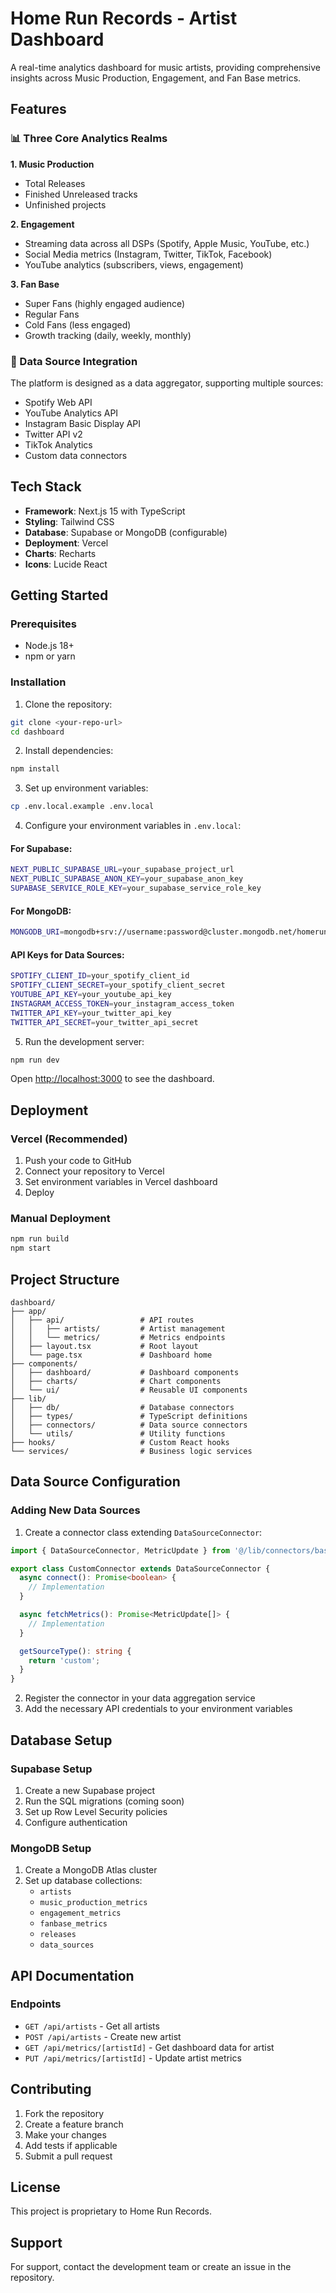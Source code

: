 # Home Run Records - Artist Dashboard

A real-time analytics dashboard for music artists, providing comprehensive insights across Music Production, Engagement, and Fan Base metrics.

## Features

### 📊 Three Core Analytics Realms

**1. Music Production**
- Total Releases
- Finished Unreleased tracks
- Unfinished projects

**2. Engagement**
- Streaming data across all DSPs (Spotify, Apple Music, YouTube, etc.)
- Social Media metrics (Instagram, Twitter, TikTok, Facebook)
- YouTube analytics (subscribers, views, engagement)

**3. Fan Base**
- Super Fans (highly engaged audience)
- Regular Fans
- Cold Fans (less engaged)
- Growth tracking (daily, weekly, monthly)

### 🔌 Data Source Integration

The platform is designed as a data aggregator, supporting multiple sources:
- Spotify Web API
- YouTube Analytics API
- Instagram Basic Display API
- Twitter API v2
- TikTok Analytics
- Custom data connectors

## Tech Stack

- **Framework**: Next.js 15 with TypeScript
- **Styling**: Tailwind CSS
- **Database**: Supabase or MongoDB (configurable)
- **Deployment**: Vercel
- **Charts**: Recharts
- **Icons**: Lucide React

## Getting Started

### Prerequisites

- Node.js 18+
- npm or yarn

### Installation

1. Clone the repository:
```bash
git clone <your-repo-url>
cd dashboard
```

2. Install dependencies:
```bash
npm install
```

3. Set up environment variables:
```bash
cp .env.local.example .env.local
```

4. Configure your environment variables in `.env.local`:

#### For Supabase:
```bash
NEXT_PUBLIC_SUPABASE_URL=your_supabase_project_url
NEXT_PUBLIC_SUPABASE_ANON_KEY=your_supabase_anon_key
SUPABASE_SERVICE_ROLE_KEY=your_supabase_service_role_key
```

#### For MongoDB:
```bash
MONGODB_URI=mongodb+srv://username:password@cluster.mongodb.net/homerun-dashboard
```

#### API Keys for Data Sources:
```bash
SPOTIFY_CLIENT_ID=your_spotify_client_id
SPOTIFY_CLIENT_SECRET=your_spotify_client_secret
YOUTUBE_API_KEY=your_youtube_api_key
INSTAGRAM_ACCESS_TOKEN=your_instagram_access_token
TWITTER_API_KEY=your_twitter_api_key
TWITTER_API_SECRET=your_twitter_api_secret
```

5. Run the development server:
```bash
npm run dev
```

Open [http://localhost:3000](http://localhost:3000) to see the dashboard.

## Deployment

### Vercel (Recommended)

1. Push your code to GitHub
2. Connect your repository to Vercel
3. Set environment variables in Vercel dashboard
4. Deploy

### Manual Deployment

```bash
npm run build
npm start
```

## Project Structure

```
dashboard/
├── app/
│   ├── api/                 # API routes
│   │   ├── artists/         # Artist management
│   │   └── metrics/         # Metrics endpoints
│   ├── layout.tsx           # Root layout
│   └── page.tsx             # Dashboard home
├── components/
│   ├── dashboard/           # Dashboard components
│   ├── charts/              # Chart components
│   └── ui/                  # Reusable UI components
├── lib/
│   ├── db/                  # Database connectors
│   ├── types/               # TypeScript definitions
│   ├── connectors/          # Data source connectors
│   └── utils/               # Utility functions
├── hooks/                   # Custom React hooks
└── services/                # Business logic services
```

## Data Source Configuration

### Adding New Data Sources

1. Create a connector class extending `DataSourceConnector`:

```typescript
import { DataSourceConnector, MetricUpdate } from '@/lib/connectors/base';

export class CustomConnector extends DataSourceConnector {
  async connect(): Promise<boolean> {
    // Implementation
  }

  async fetchMetrics(): Promise<MetricUpdate[]> {
    // Implementation
  }

  getSourceType(): string {
    return 'custom';
  }
}
```

2. Register the connector in your data aggregation service
3. Add the necessary API credentials to your environment variables

## Database Setup

### Supabase Setup

1. Create a new Supabase project
2. Run the SQL migrations (coming soon)
3. Set up Row Level Security policies
4. Configure authentication

### MongoDB Setup

1. Create a MongoDB Atlas cluster
2. Set up database collections:
   - `artists`
   - `music_production_metrics`
   - `engagement_metrics`
   - `fanbase_metrics`
   - `releases`
   - `data_sources`

## API Documentation

### Endpoints

- `GET /api/artists` - Get all artists
- `POST /api/artists` - Create new artist
- `GET /api/metrics/[artistId]` - Get dashboard data for artist
- `PUT /api/metrics/[artistId]` - Update artist metrics

## Contributing

1. Fork the repository
2. Create a feature branch
3. Make your changes
4. Add tests if applicable
5. Submit a pull request

## License

This project is proprietary to Home Run Records.

## Support

For support, contact the development team or create an issue in the repository.
